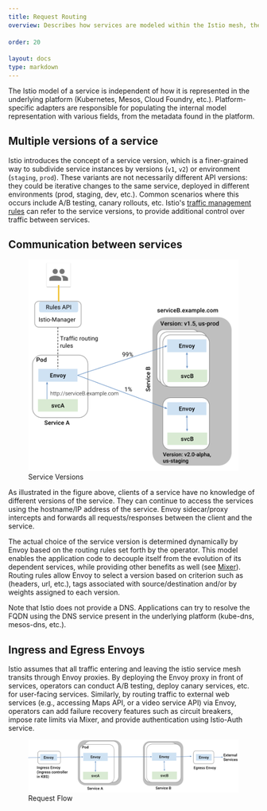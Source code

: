 ```yaml
---
title: Request Routing
overview: Describes how services are modeled within the Istio mesh, the notion of multiple versions of a service, and the communication model between services.
              
order: 20

layout: docs
type: markdown
---
```


The Istio model of a service is independent of how it is represented
in the underlying platform (Kubernetes, Mesos, Cloud Foundry,
etc.). Platform-specific adapters are responsible for populating the
internal model representation with various fields, from the metadata found
in the platform.

## Multiple versions of a service

Istio introduces the concept of a service version, which is a finer-grained
way to subdivide service instances by versions (`v1`, `v2`) or environment
(`staging`, `prod`). These variants are not necessarily different API
versions: they could be iterative changes to the same service, deployed in
different environments (prod, staging, dev, etc.). Common scenarios where
this occurs include A/B testing, canary rollouts, etc. Istio's [traffic
management rules](./rules-configuration.html) can refer to the service versions, to provide
additional control over traffic between services.

## Communication between services

<figure><img src="./img/manager/ServiceModel_Versions.svg" alt="Showing how service versions are handled." title="Service Versions" />
<figcaption>Service Versions</figcaption></figure>

As illustrated in the figure above, clients of a service have no knowledge
of different versions of the service. They can continue to access the
services using the hostname/IP address of the service. Envoy sidecar/proxy
intercepts and forwards all requests/responses between the client and the
service.

The actual choice of the service version is determined dynamically by Envoy
based on the routing rules set forth by the operator. This model enables
the application code to decouple itself from the evolution of its dependent
services, while providing other benefits as well (see
[Mixer]({{home}}/docs/concepts/policy-and-control/mixer.html)). Routing rules allow Envoy to select a version based
on criterion such as (headers, url, etc.), tags associated with
source/destination and/or by weights assigned to each version.

Note that Istio does not provide a DNS. Applications can try to resolve the
FQDN using the DNS service present in the underlying platform (kube-dns,
mesos-dns, etc.).

## Ingress and Egress Envoys

Istio assumes that all traffic entering and leaving the istio service mesh
transits through Envoy proxies. By deploying the Envoy proxy in front of
services, operators can conduct A/B testing, deploy canary services,
etc. for user-facing services. Similarly, by routing traffic to external
web services (e.g., accessing Maps API, or a video service API) via Envoy,
operators can add failure recovery features such as circuit breakers,
impose rate limits via Mixer, and provide authentication using
Istio-Auth service.

<figure><img src="./img/manager/ServiceModel_RequestFlow.svg" alt="Ingress and Egress Envoy." title="Request Flow" />
<figcaption>Request Flow</figcaption></figure>
